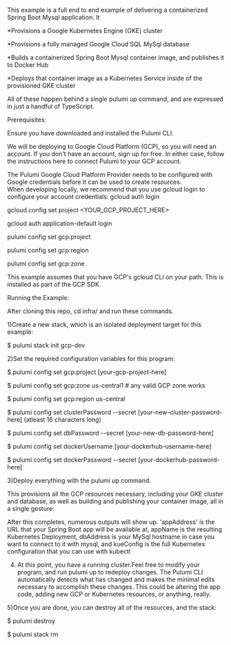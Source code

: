 This example is a full end to end example of delivering a containerized Spring Boot Mysql application. It

*Provisions a Google Kubernetes Engine (GKE) cluster

*Provisions a fully managed Google Cloud SQL MySql database

*Builds a containerized Spring Boot Mysql container image, and publishes it to Docker Hub

*Deploys that container image as a Kubernetes Service inside of the provisioned GKE cluster


All of these happen behind a single pulumi up command, and are expressed in just a handful of TypeScript.

Prerequisites:

Ensure you have downloaded and installed the Pulumi CLI.

We will be deploying to Google Cloud Platform (GCP), so you will need an account. If you don't have an account, sign up for free. In either case, follow the instructions here to connect Pulumi to your GCP account.
 
The Pulumi Google Cloud Platform Provider needs to be configured with Google credentials before it can be used to create resources.                  
 When developing locally, we recommend that you use gcloud login to configure your account credentials:
 gcloud auth login
 
 gcloud config set project <YOUR_GCP_PROJECT_HERE>
 
 gcloud auth application-default login
 
 
 pulumi config set gcp:project <your-project-here>
 
 pulumi config set gcp:region <your-region-here>
 
 pulumi config set gcp:zone <your-zone-here>


This example assumes that you have GCP's gcloud CLI on your path. This is installed as part of the GCP SDK.


Running the Example:

After cloning this repo, cd infra/ and run these commands.

1)Create a new stack, which is an isolated deployment target for this example:

$ pulumi stack init gcp-dev


2)Set the required configuration variables for this program:

$ pulumi config set gcp:project [your-gcp-project-here]

$ pulumi config set gcp:zone us-central1 # any valid GCP zone works

$ pulumi config set gcp:region us-central

$ pulumi config set clusterPassword --secret [your-new-cluster-password-here]   (atleast 16 characters long)

$ pulumi config set dbPassword --secret [your-new-db-password-here]

$ pulumi config set dockerUsername [your-dockerhub-username-here]

$ pulumi config set dockerPassword --secret [your-dockerhub-password-here]

3)Deploy everything with the pulumi up command. 

This provisions all the GCP resources necessary, including your GKE cluster and database, as well as building and publishing your container image, all in a single gesture:

After this completes, numerous outputs will show up. 
'appAddress' is the URL that your Spring Boot app will be available at, appName is the resulting Kubernetes Deployment, dbAddress is your MySql hostname in case you want to connect to it with mysql, and kueConfig is the full Kubernetes configuration that you can use with kubectl

4) At this point, you have a running cluster.Feel free to modify your program, and run pulumi up to redeploy changes. The Pulumi CLI automatically detects what has changed and makes the minimal edits necessary to accomplish these changes. This could be altering the app code, adding new GCP or Kubernetes resources, or anything, really.


5)Once you are done, you can destroy all of the resources, and the stack:
  
$ pulumi destroy

$ pulumi stack rm

